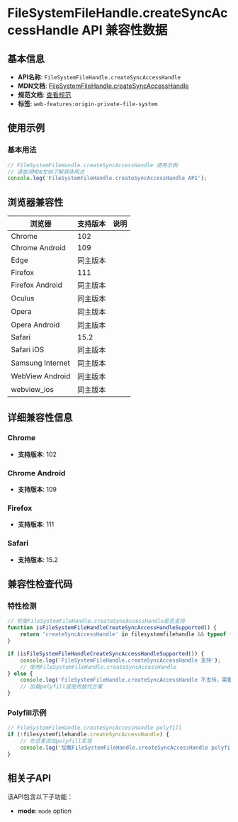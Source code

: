 # FileSystemFileHandle.createSyncAccessHandle API 兼容性数据

## 基本信息

- **API名称**: `FileSystemFileHandle.createSyncAccessHandle`
- **MDN文档**: [FileSystemFileHandle.createSyncAccessHandle](https://developer.mozilla.org/docs/Web/API/FileSystemFileHandle/createSyncAccessHandle)
- **规范文档**: [查看规范](https://fs.spec.whatwg.org/#api-filesystemfilehandle-createsyncaccesshandle)
- **标签**: `web-features:origin-private-file-system`

## 使用示例

### 基本用法

```javascript
// FileSystemFileHandle.createSyncAccessHandle 使用示例
// 请查阅MDN文档了解具体用法
console.log('FileSystemFileHandle.createSyncAccessHandle API');
```

## 浏览器兼容性

| 浏览器 | 支持版本 | 说明 |
|--------|----------|------|
| Chrome | 102 |  |
| Chrome Android | 109 |  |
| Edge | 同主版本 |  |
| Firefox | 111 |  |
| Firefox Android | 同主版本 |  |
| Oculus | 同主版本 |  |
| Opera | 同主版本 |  |
| Opera Android | 同主版本 |  |
| Safari | 15.2 |  |
| Safari iOS | 同主版本 |  |
| Samsung Internet | 同主版本 |  |
| WebView Android | 同主版本 |  |
| webview_ios | 同主版本 |  |

## 详细兼容性信息

### Chrome

- **支持版本**: 102

### Chrome Android

- **支持版本**: 109

### Firefox

- **支持版本**: 111

### Safari

- **支持版本**: 15.2

## 兼容性检查代码

### 特性检测

```javascript
// 检查FileSystemFileHandle.createSyncAccessHandle是否支持
function isFileSystemFileHandleCreateSyncAccessHandleSupported() {
    return 'createSyncAccessHandle' in filesystemfilehandle && typeof filesystemfilehandle.createSyncAccessHandle === 'function';
}

if (isFileSystemFileHandleCreateSyncAccessHandleSupported()) {
    console.log('FileSystemFileHandle.createSyncAccessHandle 支持');
    // 使用FileSystemFileHandle.createSyncAccessHandle
} else {
    console.log('FileSystemFileHandle.createSyncAccessHandle 不支持，需要polyfill');
    // 加载polyfill或使用替代方案
}
```

### Polyfill示例

```javascript
// FileSystemFileHandle.createSyncAccessHandle polyfill
if (!filesystemfilehandle.createSyncAccessHandle) {
    // 在这里添加polyfill实现
    console.log('加载FileSystemFileHandle.createSyncAccessHandle polyfill');
}
```

## 相关子API

该API包含以下子功能：

- **mode**: `mode` option

